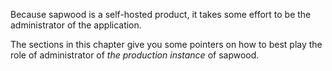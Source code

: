Because sapwood is a self-hosted product, it takes some effort to be the administrator of the application.

The sections in this chapter give you some pointers on how to best play the role of administrator of *the production instance* of sapwood.
